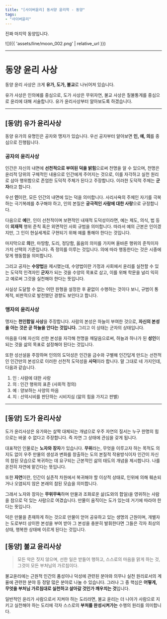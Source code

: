 ```yaml
---
title: "[사이버윤리] 동서양 윤리학 - 동양"
tags:
- "사이버윤리"
---
```


진짜 마지막 동양입니다.

![]({{ 'assets/line/moon_002.png' | relative_url }})

***

# 동양 윤리 사상

동양 윤리 사상은 크게 **유가, 도가, 불교**로 나뉘어져 있습니다.

유가 사상은 인의예를 중심으로, 도가 사상은 무위자연, 불교 사상은 칠불통게를 중심으로 윤리에 대해 서술합니다. 유가 윤리사상부터 알아보도록 하겠습니다.

*** 

## [동양] 유가 윤리사상
동양 유가의 유명인은 공자와 맹자가 있습니다.
우선 공자부터 알아보면 **인, 예, 의**를 중심으로 진행됩니다.

### 공자의 윤리사상
인간은 자신의 내면에 **선천적으로 부여된 덕을 밝힘**으로써 천명을 알 수 있으며, 천명은 윤리적 당위의 구체적인 내용으로 인간에게 주어지는 것으로, 이를 자각하고 실천 원리로 삼아 행위함으로 존엄한 도덕적 주체가 된다고 주장합니다. 이러한 도덕적 주체는 **군자**라고 합니다.

우선 **인**이란, 모든 인간의 내면에 있는 덕을 의미합니다. 사리사욕의 주체인 자기를 극복하는 극기복례를 추구해야 하고, 인의 본질은 **궁극적인 사람에 대한 사랑**으로 규정합니다.

다음으로 **예**란, 인이 선천적이며 보편적인 내재적 도덕성이라면, 예는 제도, 의식, 법 등이 **외재적** 행위 준칙 혹은 외면적인 사회 규범을 의미합니다. 따라서 예의 근본은 인이겠지만, 그 인이 현실세계로 구현되기 위해 예를 통해야 한다는 것입니다.

마지막으로 **의**란, 마땅함, 도리, 정당함, 옳음의 의미를 가지며 올바른 행위의 준칙이자 가치 선택의 기준입니다. 즉 정의를 이루는 것입니다. 의에 따라 행동한다는 것은 시중에 맞게 행동함을 의미합니다.

그리고 공자는 **수양법**을 제시했는데, 수양법이란 가정과 사회에서 윤리를 실천할 수 있는 도덕적 인격자인 **군자**가 되는 것을 수양의 목표로 삼고, 이를 위해 학문을 널리 익히고 예로써 그것을 실천해야 한다는 뜻입니다.

사실상 도달할 수 없는 어떤 원형을 설정한 후 끝없이 수행하는 것이다 보니, 규범이 통제적, 비판적으로 발전했던 경향도 보인다고 합니다.

### 맹자의 윤리사상
맹자는 **천인합일 사상**을 주장합니다. 사람의 본성은 하늘이 부여한 것으로, **자신의 본성을 아는 것은 곧 하늘을 안다는 것입니다.** 그리고 이 상태는 군자의 상태입니다.

마음을 다해 자신의 선한 본성을 자각해 천명을 깨달음으로써, 하늘과 하나가 된 **성인**이 되는 것을 삶의 목표로 설정해야 된다는 것입니다.

또한 성선설을 주장하며 인의의 도덕성은 인간을 금수와 구별해 인간답게 만드는 선천적인 인간만의 본성으로 이러한 선천적 도덕성을 **사덕**이라 합니다. 말 그대로 네 가지인데, 다음과 같습니다.

1. 인 : 사람에 대한 사랑
2. 의 : 인간 행위의 표준 (사회적 정의)
3. 예 : 양보하는 사양의 마음
4. 지 : 선악시비를 판단하는 시비지심 (앎의 힘을 가지고 판별)

***

## [동양] 도가 윤리사상
도가 윤리사상은 유가와는 살짝 대체되는 개념으로 우주 자연의 질서는 누구 한명의 힘으로는 바꿀 수 없다고 주장합니다. 즉 자연 그 상태에 관심을 갖게 됩니다.

대표적인 인물로는 **노자와 장자**가 있습니다. **무위**라는, 무엇을 이루고자 하는 목적도 의지도 없이 우주 만물의 생성과 변화를 창출하는 도의 본질적 작용방식이자 인간이 자신의 참된 모습으로 복귀하는 데 요구되는 근본적인 삶의 태도의 개념을 제시합니다. 나를 온전히 자연에 맡긴다는 뜻입니다.

또한 **자연**이란, 인간이 실존적 차원에서 복귀해야 할 이상적 상태로, 인위에 의해 훼손되거나 오염되지 않은 본래의 참된 모습을 의미합니다.

그래서 노자와 장자는 **무위무욕**하며 만물과 조화로운 삶(도와의 합일)을 영위하는 사람을 참으로 덕 있는 사람으로 여겼습니다. 만물이 움직이는 도가 있는데 거기에 따라야 한다는 뜻입니다.

덕은 만물을 존재하게 하는 것으로 만물이 얻어 공유하고 있는 생명의 근원이며, 개별자는 도로부터 상이한 본성을 부여 받아 그 본성을 충분히 발휘한다면 그들은 각자 최상의 상태, 행복한 상태에 이르게 된다는 것입니다.

## [동양] 불교 윤리사상
>모든 악은 짓지 않으며, 선한 일은 받들어 행하고, 스스로의 마음을 맑게 하는 것, 그것이 모든 부처님의 가르침이다.

불교윤리에는 근원적 인간의 품성이나 덕성에 관련된 분야와 의무나 실천 원리로서의 계율에 관련한 분야 등 정말 많은 분야로 나눌 수 있습니다. 그러나 그 중 핵심은 **어떻게, 무엇을 부처님 가르침대로 실천하고 살아갈 것인가 깨우치는 것**입니다.

일반적인 윤리가 사람으로서 지켜야 하는 도리라면, 불교 윤리는 더 나아가 사람으로 지키고 실천해야 하는 도리에 각자 스스로의 **부처를 완성시켜가는** 수행의 원리를 의미합니다.